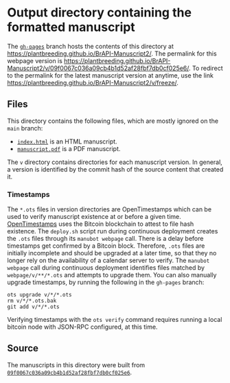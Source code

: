 # Output directory containing the formatted manuscript

The [`gh-pages`](https://github.com/plantbreeding/BrAPI-Manuscript2/tree/gh-pages) branch hosts the contents of this directory at <https://plantbreeding.github.io/BrAPI-Manuscript2/>.
The permalink for this webpage version is <https://plantbreeding.github.io/BrAPI-Manuscript2/v/09f0067c036a09cb4b1d52af28fbf7db0cf025e6/>.
To redirect to the permalink for the latest manuscript version at anytime, use the link <https://plantbreeding.github.io/BrAPI-Manuscript2/v/freeze/>.

## Files

This directory contains the following files, which are mostly ignored on the `main` branch:

+ [`index.html`](index.html) is an HTML manuscript.
+ [`manuscript.pdf`](manuscript.pdf) is a PDF manuscript.

The `v` directory contains directories for each manuscript version.
In general, a version is identified by the commit hash of the source content that created it.

### Timestamps

The `*.ots` files in version directories are OpenTimestamps which can be used to verify manuscript existence at or before a given time.
[OpenTimestamps](https://opentimestamps.org/) uses the Bitcoin blockchain to attest to file hash existence.
The `deploy.sh` script run during continuous deployment creates the `.ots` files through its `manubot webpage` call.
There is a delay before timestamps get confirmed by a Bitcoin block.
Therefore, `.ots` files are initially incomplete and should be upgraded at a later time, so that they no longer rely on the availability of a calendar server to verify.
The `manubot webpage` call during continuous deployment identifies files matched by `webpage/v/**/*.ots` and attempts to upgrade them.
You can also manually upgrade timestamps, by running the following in the `gh-pages` branch:

```shell
ots upgrade v/*/*.ots
rm v/*/*.ots.bak
git add v/*/*.ots
```

Verifying timestamps with the `ots verify` command requires running a local bitcoin node with JSON-RPC configured, at this time.

## Source

The manuscripts in this directory were built from
[`09f0067c036a09cb4b1d52af28fbf7db0cf025e6`](https://github.com/plantbreeding/BrAPI-Manuscript2/commit/09f0067c036a09cb4b1d52af28fbf7db0cf025e6).
